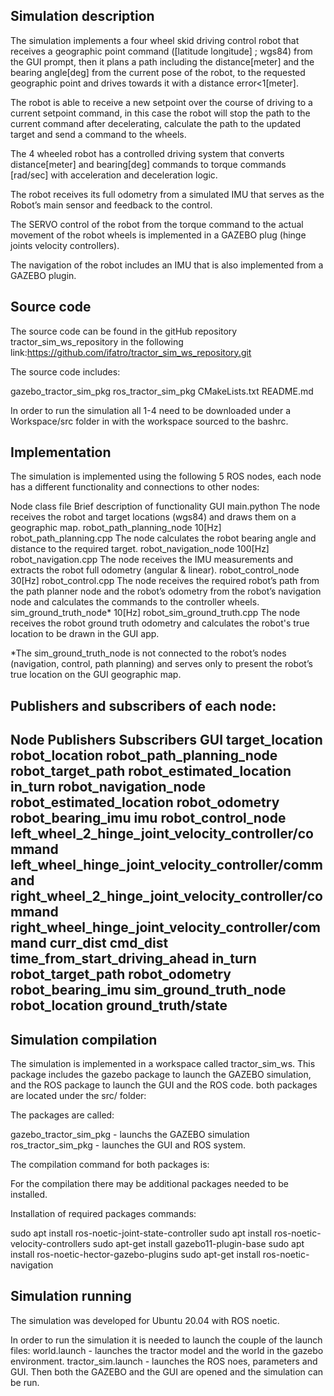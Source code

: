 Simulation description
----------------------------------------

The simulation implements a four wheel skid driving control robot that receives a geographic point command ([latitude longitude] ; wgs84) from the GUI prompt, then it plans a path including the distance[meter] and the bearing angle[deg] from the current pose of the robot, to the requested geographic point and drives towards it with a distance error<1[meter].

The robot is able to receive a new setpoint over the course of driving to a current setpoint command, in this case the robot will stop the path to the current command after decelerating, calculate the path to the updated target and send a command to the wheels.

The 4 wheeled robot has a controlled driving system that converts distance[meter] and bearing[deg] commands to torque commands [rad/sec] with acceleration and deceleration logic.

The robot receives its full odometry from a simulated IMU that serves as the Robot’s main sensor and feedback to the control.

The SERVO control of the robot from the torque command to the actual movement of the robot wheels is implemented in a  GAZEBO plug (hinge joints velocity controllers). 

The navigation of the robot includes an IMU that is also implemented from a GAZEBO plugin.

   

Source code 
----------------------------------------
The source code can be found in the gitHub repository tractor_sim_ws_repository in the following link:https://github.com/ifatro/tractor_sim_ws_repository.git

The source code includes:

gazebo_tractor_sim_pkg 
ros_tractor_sim_pkg
CMakeLists.txt
README.md

In order to run the simulation all 1-4 need to be downloaded under a Workspace/src folder in with the workspace sourced to the bashrc.


Implementation
----------------------------------------
The simulation is implemented using the following 5 ROS nodes, each node has a different functionality and connections to other nodes:

Node
class file
Brief description of functionality
GUI
main.python
The node receives the robot and target locations (wgs84) and draws them on a geographic map.
robot_path_planning_node
10[Hz]
robot_path_planning.cpp
The node calculates the robot bearing angle and distance to the required target.
robot_navigation_node
100[Hz]
robot_navigation.cpp
The node receives the IMU measurements and extracts the robot full odometry (angular & linear).
robot_control_node
30[Hz]
robot_control.cpp
The node receives the required robot’s path from the path planner node and the robot’s odometry from the robot’s navigation node and calculates the commands to the controller wheels.  
sim_ground_truth_node*
10[Hz]
robot_sim_ground_truth.cpp
The node receives the robot ground truth odometry and calculates the robot's true location to be drawn in the GUI app.


*The sim_ground_truth_node is not connected to the robot’s nodes (navigation, control, path planning) and serves only to present the robot’s true location on the GUI geographic map.


Publishers and subscribers of each node:
----------------------------------------
Node
Publishers
Subscribers
GUI
target_location
robot_location
robot_path_planning_node
robot_target_path
robot_estimated_location
in_turn
robot_navigation_node
robot_estimated_location
robot_odometry
robot_bearing_imu
imu
robot_control_node
left_wheel_2_hinge_joint_velocity_controller/command
left_wheel_hinge_joint_velocity_controller/command
right_wheel_2_hinge_joint_velocity_controller/command
right_wheel_hinge_joint_velocity_controller/command
curr_dist
cmd_dist
time_from_start_driving_ahead
in_turn
robot_target_path
robot_odometry
robot_bearing_imu
sim_ground_truth_node
robot_location
ground_truth/state
----------------------------------------


Simulation compilation
----------------------------------------
The simulation is implemented in a workspace called tractor_sim_ws.
This package includes the gazebo package to launch the GAZEBO simulation, and the ROS package to launch the GUI and the ROS code. both packages are located  under the src/ folder:

The packages are called:

gazebo_tractor_sim_pkg - launchs the GAZEBO simulation
ros_tractor_sim_pkg - launches the GUI and ROS system.

The compilation command for both packages is:
 


For the compilation there may be additional packages needed to be installed.

Installation of required packages commands:

  sudo apt install ros-noetic-joint-state-controller
  sudo apt install ros-noetic-velocity-controllers
  sudo apt-get install gazebo11-plugin-base
  sudo apt install ros-noetic-hector-gazebo-plugins
  sudo apt-get install ros-noetic-navigation



Simulation running
----------------------------------------

The simulation was developed for Ubuntu 20.04  with ROS noetic.

In order to run the simulation it is needed to launch the couple of  the launch files:
world.launch - launches the tractor model and the world in the gazebo environment.
tractor_sim.launch - launches the ROS noes, parameters and GUI.
Then both the GAZEBO and the GUI are opened and the simulation can be run.





